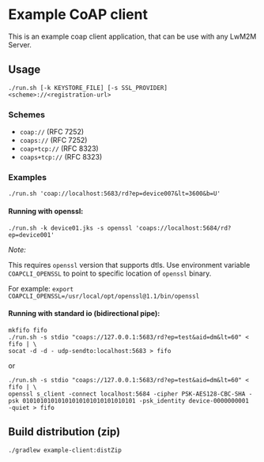 Example CoAP client
===================

This is an example coap client application, that can be use with any LwM2M Server.

Usage
-----

    ./run.sh [-k KEYSTORE_FILE] [-s SSL_PROVIDER] <scheme>://<registration-url>

### Schemes

- `coap://` (RFC 7252)
- `coaps://` (RFC 7252)
- `coap+tcp://` (RFC 8323)
- `coaps+tcp://` (RFC 8323)

### Examples

    ./run.sh 'coap://localhost:5683/rd?ep=device007&lt=3600&b=U'    

#### Running with openssl:

    ./run.sh -k device01.jks -s openssl 'coaps://localhost:5684/rd?ep=device001'

_Note:_

This requires `openssl` version that supports dtls. Use environment variable `COAPCLI_OPENSSL` to point to specific location of `openssl` binary.

For example: `export COAPCLI_OPENSSL=/usr/local/opt/openssl@1.1/bin/openssl`

#### Running with standard io (bidirectional pipe):

    mkfifo fifo
    ./run.sh -s stdio "coaps://127.0.0.1:5683/rd?ep=test&aid=dm&lt=60" < fifo | \
    socat -d -d - udp-sendto:localhost:5683 > fifo

or

    ./run.sh -s stdio "coaps://127.0.0.1:5683/rd?ep=test&aid=dm&lt=60" < fifo | \
    openssl s_client -connect localhost:5684 -cipher PSK-AES128-CBC-SHA -psk 01010101010101010101010101010101 -psk_identity device-0000000001  -quiet > fifo

Build distribution (zip)
------------------------

    ./gradlew example-client:distZip